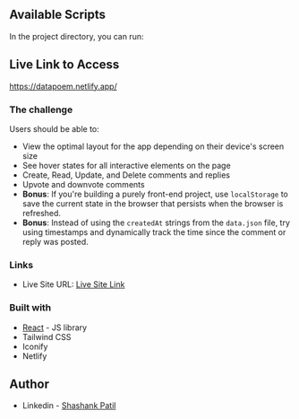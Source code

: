 

## Available Scripts
In the project directory, you can run:

## Live Link to Access 
https://datapoem.netlify.app/

### The challenge

Users should be able to:

- View the optimal layout for the app depending on their device's screen size
- See hover states for all interactive elements on the page
- Create, Read, Update, and Delete comments and replies
- Upvote and downvote comments
- **Bonus**: If you're building a purely front-end project, use `localStorage` to save the current state in the browser that persists when the browser is refreshed.
- **Bonus**: Instead of using the `createdAt` strings from the `data.json` file, try using timestamps and dynamically track the time since the comment or reply was posted.


### Links

- Live Site URL: [Live Site Link](https://datapoem.netlify.app/)

### Built with
- [React](https://reactjs.org/) - JS library
- Tailwind CSS
- Iconify
- Netlify


## Author
- Linkedin - [Shashank Patil](https://www.linkedin.com/in/shash~/)


